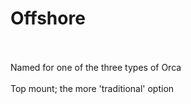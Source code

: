 # Offshore
<br/>
<br/>
Named for one of the three types of Orca
<br/>
<br/>
Top mount; the more 'traditional' option
